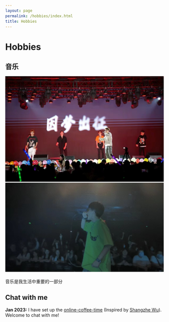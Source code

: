 ```yaml
---
layout: page
permalink: /hobbies/index.html
title: Hobbies
---
```


# Hobbies

## 音乐

<div class="third">
<img src="/images/毕业表演.jpg">
<img src="/images/on the way.jpg">

</div>
<br>音乐是我生活中重要的一部分


## Chat with me

**Jan 2023:** I have set up the [online-coffee-time](https://calendly.com/lancecai/meet-with-lance) (Inspired by [Shangzhe Wu](https://elliottwu.com/)). Welcome to chat with me!

<!-- Calendly inline widget begin -->

<div class="calendly-inline-widget" data-url="https://calendly.com/lancecai/meet-with-lance" style="min-width:320px;height:630px;"></div>
<script type="text/javascript" src="https://assets.calendly.com/assets/external/widget.js" async></script>
<!-- Calendly inline widget end -->

